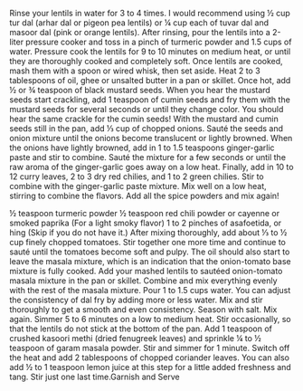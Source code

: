 Rinse your lentils in water for 3 to 4 times. I would recommend using ½ cup tur dal (arhar dal or pigeon pea lentils) or ¼ cup each of tuvar dal and masoor dal (pink or orange lentils).
After rinsing, pour the lentils into a 2-liter pressure cooker and toss in a pinch of turmeric powder and 1.5 cups of water.
Pressure cook the lentils for 9 to 10 minutes on medium heat, or until they are thoroughly cooked and completely soft. Once lentils are cooked, mash them with a spoon or wired whisk, then set aside.
Heat 2 to 3 tablespoons of oil, ghee or unsalted butter in a pan or skillet. Once hot, add ½ or ¾ teaspoon of black mustard seeds.
When you hear the mustard seeds start crackling, add 1 teaspoon of cumin seeds and fry them with the mustard seeds for several seconds or until they change color. You should hear the same crackle for the cumin seeds!
With the mustard and cumin seeds still in the pan, add ⅓ cup of chopped onions.
Sauté the seeds and onion mixture until the onions become translucent or lightly browned.
When the onions have lightly browned, add in 1 to 1.5 teaspoons ginger-garlic paste and stir to combine. Sauté the mixture for a few seconds or until the raw aroma of the ginger-garlic goes away on a low heat.
Finally, add in 10 to 12 curry leaves, 2 to 3 dry red chilies, and 1 to 2 green chilies. Stir to combine with the ginger-garlic paste mixture.
Mix well on a low heat, stirring to combine the flavors.
Add all the spice powders and mix again!

½ teaspoon turmeric powder
½ teaspoon red chili powder or cayenne or smoked paprika (For a light smoky flavor)
1 to 2 pinches of asafoetida, or hing (Skip if you do not have it.)
After mixing thoroughly, add about ⅓ to ½ cup finely chopped tomatoes.
Stir together one more time and continue to sauté until the tomatoes become soft and pulpy. The oil should also start to leave the masala mixture, which is an indication that the onion-tomato base mixture is fully cooked.
Add your mashed lentils to sautéed onion-tomato masala mixture in the pan or skillet.
Combine and mix everything evenly with the rest of the masala mixture.
Pour 1 to 1.5 cups water. You can adjust the consistency of dal fry by adding more or less water.
Mix and stir thoroughly to get a smooth and even consistency.
 Season with salt. Mix again.
 Simmer 5 to 6 minutes on a low to medium heat. Stir occasionally, so that the lentils do not stick at the bottom of the pan.
 Add 1 teaspoon of crushed kasoori methi (dried fenugreek leaves) and sprinkle ¼ to ½ teaspoon of garam masala powder.
 Stir and simmer for 1 minute.
 Switch off the heat and add 2 tablespoons of chopped coriander leaves. You can also add ½ to 1 teaspoon lemon juice at this step for a little added freshness and tang.
 Stir just one last time.Garnish and Serve